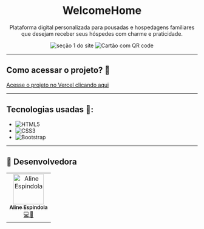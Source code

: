 <div align="center">
  <h1>WelcomeHome</h1>
  <p>Plataforma digital personalizada para pousadas e hospedagens familiares que desejam receber seus hóspedes com charme e praticidade.</p>
  <img src="https://i.ibb.co/gZtCxSPd/welcomehome.jpg" alt="seção 1 do site" />
<img src="https://chatgpt.com/s/m_683c6292a2848191b05c56a205809404" alt="Cartão com QR code" />
</div>

<hr>

## Como acessar o projeto? 🏁
[Acesse o projeto no Vercel clicando aqui](https://welcome-home-aain.vercel.app/)

<hr>

## Tecnologias usadas 📲: 
* ![HTML5][HTML5]
* ![CSS3][CSS3]
* ![Bootstrap][Bootstrap.com]

<hr>

## 👥 Desenvolvedora

<table>
  <tr>
    <td align="center"><a href="https://github.com/AlineEspindola"><img src="https://avatars.githubusercontent.com/AlineEspindola" width="80px;" alt="Aline Espindola"/><br /><sub><b>Aline Espindola</b></sub></a><br /><a href="#" title="Code">💻🎨</a></td>
  </tr>
</table>

[React.js]: https://img.shields.io/badge/React-20232A?style=for-the-badge&logo=react&logoColor=61DAFB
[Bootstrap.com]: https://img.shields.io/badge/Bootstrap-563D7C?style=for-the-badge&logo=bootstrap&logoColor=white
[Node.js.com]: https://img.shields.io/badge/node.js-6DA55F?style=for-the-badge&logo=node.js&logoColor=white
[HTML5]: https://img.shields.io/badge/html5-%23E34F26.svg?style=for-the-badge&logo=html5&logoColor=white
[CSS3]: https://img.shields.io/badge/css3-%231572B6.svg?style=for-the-badge&logo=css3&logoColor=white
[JS]: https://img.shields.io/badge/javascript-%23323330.svg?style=for-the-badge&logo=javascript&logoColor=%23F7DF1E
